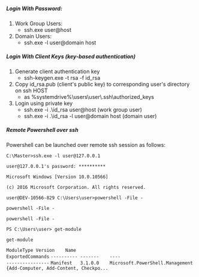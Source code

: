
##### Login With Password:
1. Work Group Users:
     * ssh.exe user@host
2. Domain Users:
     * ssh.exe -l user@domain host

##### Login With Client Keys (key-based authentication)
1. Generate client authentication key
     * ssh-keygen.exe -t rsa -f id_rsa
2. Copy id_rsa.pub (client's public key) to corresponding user's directory on ssh HOST
     * as %systemdrive%\users\user\\.ssh\authorized_keys
3. Login using private key
     * ssh.exe -i .\id_rsa user@host (work group user)
     * ssh.exe -i .\id_rsa -l user@domain host (domain user)

##### Remote Powershell over ssh
Powershell can be launched over remote ssh session as follows:

`C:\Master>ssh.exe -l user@127.0.0.1`

`user@127.0.0.1's password: **********`

`Microsoft Windows [Version 10.0.10566]`

`(c) 2016 Microsoft Corporation. All rights reserved.`

`user@DEV-10566-829 C:\Users\user>powershell -File -`

`powershell -File -`

`powershell -File -`

`PS C:\Users\user> get-module`

`get-module`

`ModuleType Version    Name                                ExportedCommands`
`---------- -------    ----                                ----------------`
`Manifest   3.1.0.0    Microsoft.PowerShell.Management     {Add-Computer, Add-Content, Checkpo...`